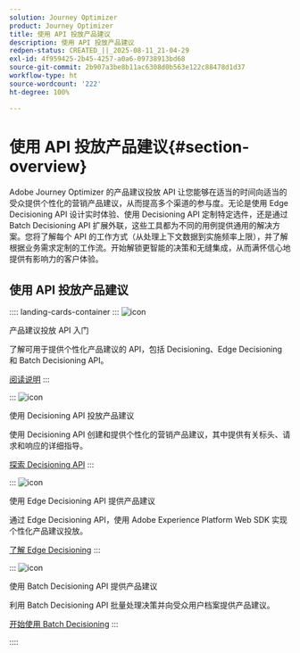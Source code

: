 ```yaml
---
solution: Journey Optimizer
product: Journey Optimizer
title: 使用 API 投放产品建议
description: 使用 API 投放产品建议
redpen-status: CREATED_||_2025-08-11_21-04-29
exl-id: 4f959425-2b45-4257-a0a6-09738913bd68
source-git-commit: 2b907a3be8b11ac6308d0b563e122c88478d1d37
workflow-type: ht
source-wordcount: '222'
ht-degree: 100%

---
```


# 使用 API 投放产品建议{#section-overview}

Adobe Journey Optimizer 的产品建议投放 API 让您能够在适当的时间向适当的受众提供个性化的营销产品建议，从而提高多个渠道的参与度。无论是使用 Edge Decisioning API 设计实时体验、使用 Decisioning API 定制特定选件，还是通过 Batch Decisioning API 扩展外联，这些工具都为不同的用例提供通用的解决方案。您将了解每个 API 的工作方式（从处理上下文数据到实施频率上限），并了解根据业务需求定制的工作流。开始解锁更智能的决策和无缝集成，从而满怀信心地提供有影响力的客户体验。

## 使用 API 投放产品建议

:::: landing-cards-container
:::
![icon](https://cdn.experienceleague.adobe.com/icons/book.svg)

产品建议投放 API 入门

了解可用于提供个性化产品建议的 API，包括 Decisioning、Edge Decisioning 和 Batch Decisioning API。

[阅读说明](../using/offers/api-reference/offer-delivery-api/start-offer-delivery-apis.md)
:::

:::
![icon](https://cdn.experienceleague.adobe.com/icons/code-branch.svg)

使用 Decisioning API 投放产品建议

使用 Decisioning API 创建和提供个性化的营销产品建议，其中提供有关标头、请求和响应的详细指导。

[探索 Decisioning API](../using/offers/api-reference/offer-delivery-api/decisioning-api.md)
:::

:::
![icon](https://cdn.experienceleague.adobe.com/icons/gear.svg)

使用 Edge Decisioning API 提供产品建议

通过 Edge Decisioning API，使用 Adobe Experience Platform Web SDK 实现个性化产品建议投放。

[了解 Edge Decisioning](../using/offers/api-reference/offer-delivery-api/edge-decisioning-api.md)
:::

:::
![icon](https://cdn.experienceleague.adobe.com/icons/list-check.svg)

使用 Batch Decisioning API 提供产品建议

利用 Batch Decisioning API 批量处理决策并向受众用户档案提供产品建议。

[开始使用 Batch Decisioning](../using/offers/api-reference/offer-delivery-api/batch-decisioning-api.md)
:::

::::
